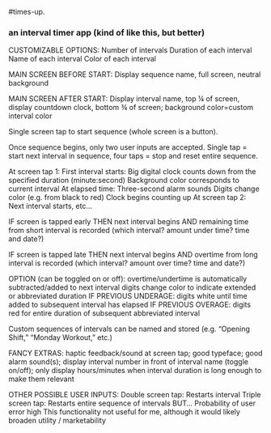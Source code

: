 #times-up.
### an interval timer app (kind of like this, but better)

CUSTOMIZABLE OPTIONS:
Number of intervals
Duration of each interval
Name of each interval
Color of each interval

MAIN SCREEN BEFORE START: Display sequence name, full screen, neutral background

MAIN SCREEN AFTER START:  Display interval name, top ¼ of screen, display countdown clock, bottom ¾ of screen; background color=custom interval color

Single screen tap to start sequence (whole screen is a button).

Once sequence begins, only two user inputs are accepted. Single tap = start next interval in sequence, four taps = stop and reset entire sequence.

At screen tap 1:
First interval starts:
Big digital clock counts down from the specified duration (minute:second)
Background color corresponds to current interval
At elapsed time:
Three-second alarm sounds
Digits change color (e.g. from black to red)
Clock begins counting up
At screen tap 2:
Next interval starts, etc…

IF screen is tapped early
THEN next interval begins
AND remaining time from short interval is recorded
(which interval? amount under time? time and date?)

IF screen is tapped late
THEN next interval begins
AND overtime from long interval is recorded
	(which interval? amount over time? time and date?)

OPTION (can be toggled on or off):
overtime/undertime is automatically subtracted/added to next interval
digits change color to indicate extended or abbreviated duration
IF PREVIOUS UNDERAGE:
digits white until time added to subsequent interval has elapsed
IF PREVIOUS OVERAGE:
digits red for entire duration of subsequent abbreviated interval

Custom sequences of intervals can be named and stored (e.g. “Opening Shift,” “Monday Workout,” etc.)

FANCY EXTRAS: haptic feedback/sound at screen tap; good typeface; good alarm sound(s); display interval number in front of interval name (toggle on/off); only display hours/minutes when interval duration is long enough to make them relevant

OTHER POSSIBLE USER INPUTS:
Double screen tap: Restarts interval
Triple screen tap: Restarts entire sequence of intervals
BUT…
Probability of user error high
This functionality not useful for me, although it would likely broaden utility / marketability


